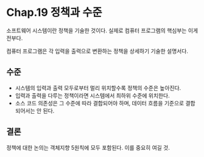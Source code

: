 # Chap.19 정책과 수준

소프트웨어 시스템이란 정책을 기술한 것이다. 실제로 컴퓨터 프로그램의 핵심부는 이게 전부다.

컴퓨터 프로그램은 각 입력을 출력으로 변환하는 정책을 상세하기 기술한 설명서다.

## 수준

* 시스템의 입력과 출력 모두로부터 멀리 위치할수록 정책의 수준은 높아진다.
* 입력과 출력을 다루는 정책이라면 시스템에서 최하위 수준에 위치한다.
* 소스 코드 의존성은 그 수준에 따라 결합되어야 하며, 데이터 흐름을 기준으로 결합되어서는 안 된다.

## 결론

정책에 대한 논의는 객체지향 5원칙에 모두 포함된다. 이를 중요히 여길 것.

